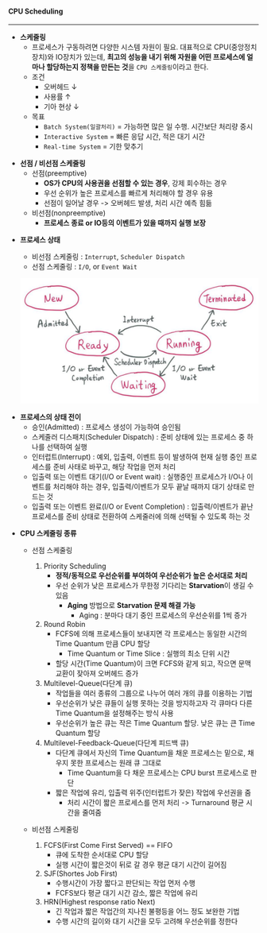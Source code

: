 #### CPU Scheduling

------



- **스케줄링**
  - 프로세스가 구동하려면 다양한 시스템 자원이 필요. 대표적으로 CPU(중앙정치장치)와 IO장치가 있는데, **최고의 성능을 내기 위해 자원을 어떤 프로세스에 얼마나 할당하는지 정책을 만든는 것**을 `CPU 스케줄링`이라고 한다.
  - 조건
    - 오버헤드 ↓
    - 사용률 ↑
    - 기아 현상 ↓
  - 목표
    - `Batch System(일괄처리)` = 가능하면 많은 일 수행. 시간보단 처리량 중시
    - `Interactive System` = 빠른 응답 시간, 적은 대기 시간
    - `Real-time System` = 기한 맞추기

<u></u>

<u></u>



- **선점 / 비선점 스케줄링**
  - 선점(preemptive)
    - **OS가 CPU의 사용권을 선점할 수 있는 경우**, 강제 회수하는 경우
    - 우선 순위가 높은 프로세스를 빠르게 처리해야 할 경우 유용
    - 선점이 일어날 경우 -> 오버헤드 발생, 처리 시간 예측 힘듦
  - 비선점(nonpreemptive)
    - **프로세스 종료 or IO등의 이벤트가 있을 때까지 실행 보장**

<u></u>

<u></u>



- **프로세스 상태**

  - 비선점 스케줄링 : `Interrupt`, `Scheduler Dispatch`
  - 선점 스케줄링 : `I/O`, or `Event Wait`

  ![scheduling-1](https://raw.githubusercontent.com/Songwonseok/CS-Study/main/OS/images/scheduling-1.PNG)

<u></u>

<u></u>



- **프로세스의 상태 전이**
  - 승인(Admitted) : 프로세스 생성이 가능하여 승인됨
  - 스케줄러 디스패치(Scheduler Dispatch) : 준비 상태에 있는 프로세스 중 하나를 선택하여 실행
  - 인터럽트(Interrupt) : 예외, 입출력, 이벤트 등이 발생하여 현재 실행 중인 프로세스를 준비 사태로 바꾸고, 해당 작업을 먼저 처리
  - 입출력 또는 이벤트 대기(I/O or Event wait) : 실행중인 프로세스가 I/O나 이벤트를 처리해야 하는 경우, 입출력/이벤트가 모두 끝날 때까지 대기 상태로 만드는 것
  - 입출력 또는 이벤트 완료(I/O or Event Completion) : 입출력/이벤트가 끝난 프로세스를 준비 상태로 전환하여 스케줄러에 의해 선택될 수 있도록 하는 것

<u></u>

<u></u>



- **CPU 스케줄링 종류**

  - 선점 스케줄링

    1. Priority Scheduling
       - **정적/동적으로 우선순위를 부여하여 우선순위가 높은 순서대로 처리**
       - 우선 순위가 낮은 프로세스가 무한정 기다리는 **Starvation**이 생길 수 있음
         - **Aging** 방법으로 **Starvation 문제 해결 가능**
           - Aging : 분마다 대기 중인 프로세스의 우선순위를 1씩 증가
    2. Round Robin
       - FCFS에 의해 프로세스들이 보내지면 각 프로세스는 동일한 시간의 Time Quantum 만큼 CPU 할당
         - Time Quantum or Time Slice : 실행의 최소 단위 시간
       - 할당 시간(Time Quantum)이 크면 FCFS와 같게 되고, 작으면 문맥 교환이 잦아져 오버헤드 증가
    3. Multilevel-Queue(다단계 큐)
       - 작업들을 여러 종류의 그룹으로 나누어 여러 개의 큐를 이용하는 기법
       - 우선순위가 낮은 큐들이 실행 못하는 것을 방지하고자 각 큐마다 다른 Time Quantum을 설정해주는 방식 사용
       - 우선순위가 높은 큐는 작은 Time Quantum 할당. 낮은 큐는 큰 Time Quantum 할당
    4. Multilevel-Feedback-Queue(다단계 피드백 큐)
       - 다단계 큐에서 자신의 Time Quantum을 채운 프로세스는 밑으로, 채우지 못한 프로세스는 원래 큐 그대로
         - Time Quantum을 다 채운 프로세스는 CPU burst 프로세스로 판단
       - 짧은 작업에 유리, 입출력 위주(인터럽트가 잦은) 작업에 우선권을 줌
         - 처리 시간이 짧은 프로세스를 먼저 처리 -> Turnaround 평균 시간을 줄여줌

    

  - 비선점 스케줄링

    1. FCFS(First Come First Served) == FIFO
       - 큐에 도착한 순서대로 CPU 할당
       - 실행 시간이 짧은것이 뒤로 갈 경우 평균 대기 시간이 길어짐
    2. SJF(Shortes Job First)
       - 수행시간이 가장 짧다고 판단되는 작업 먼저 수행
       - FCFS보다 평균 대기 시간 감소, 짧은 작업에 유리
    3. HRN(Highest response ratio Next)
       - 긴 작업과 짧은 작업간의 지나친 불평등을 어느 정도 보완한 기법
       - 수행 시간의 길이와 대기 시간을 모두 고려해 우선순위를 정한다



<u></u>

<u></u>

